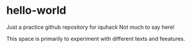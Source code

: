 # hello-world
Just a practice github repository for iquhack
Not much to say here!

This space is primarily to experiment with different texts and feeatures. 
